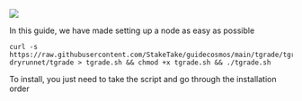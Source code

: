 ![](https://i.yapx.ru/RTuEU.jpg)


In this guide, we have made setting up a node as easy as possible

    curl -s https://raw.githubusercontent.com/StakeTake/guidecosmos/main/tgrade/tgrade-dryrunnet/tgrade > tgrade.sh && chmod +x tgrade.sh && ./tgrade.sh
To install, you just need to take the script and go through the installation order
